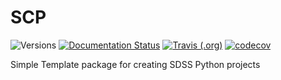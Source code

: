 # SCP

![Versions](https://img.shields.io/badge/python->3.7-blue)
[![Documentation Status](https://readthedocs.org/projects/sdss-SCP/badge/?version=latest)](https://sdss-SCP.readthedocs.io/en/latest/?badge=latest)
[![Travis (.org)](https://img.shields.io/travis/sdss/SCP)](https://travis-ci.org/sdss/SCP)
[![codecov](https://codecov.io/gh/sdss/SCP/branch/main/graph/badge.svg)](https://codecov.io/gh/sdss/SCP)

Simple Template package for creating SDSS Python projects

